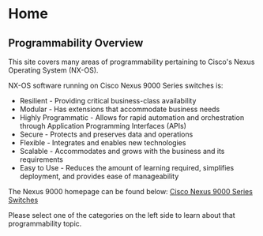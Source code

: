 # Home

## Programmability Overview
This site covers many areas of programmability pertaining to Cisco's Nexus Operating System (NX-OS).

NX-OS software running on Cisco Nexus 9000 Series switches is:

* Resilient - Providing critical business-class availability
* Modular - Has extensions that accommodate business needs
* Highly Programmatic - Allows for rapid automation and orchestration through Application Programming Interfaces (APIs)
* Secure - Protects and preserves data and operations
* Flexible - Integrates and enables new technologies
* Scalable - Accommodates and grows with the business and its requirements
* Easy to Use - Reduces the amount of learning required, simplifies deployment, and provides ease of manageability

The Nexus 9000 homepage can be found below:
[Cisco Nexus 9000 Series Switches](https://www.cisco.com/site/us/en/products/networking/cloud-networking-switches/nexus-9000-switches/index.html)

Please select one of the categories on the left side to learn about that programmability topic.